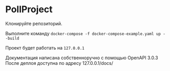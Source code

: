 # PollProject

Клонируйте репозиторий.

Выполните команду `docker-compose -f docker-compose-example.yaml up --build`

Проект будет работать на `127.0.0.1`

Документация написана собственноручно с помощью OpenAPI 3.0.3
После деплоя доступна по адресу 127.0.0.1/docs/
